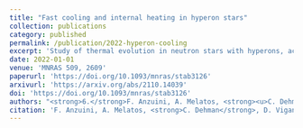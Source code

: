 ```yaml
---
title: "Fast cooling and internal heating in hyperon stars"
collection: publications
category: published
permalink: /publication/2022-hyperon-cooling
excerpt: 'Study of thermal evolution in neutron stars with hyperons, accounting for fast cooling and internal heating mechanisms.'
date: 2022-01-01
venue: 'MNRAS 509, 2609'
paperurl: 'https://doi.org/10.1093/mnras/stab3126'
arxivurl: 'https://arxiv.org/abs/2110.14039'
doi: 'https://doi.org/10.1093/mnras/stab3126'
authors: "<strong>6.</strong>F. Anzuini, A. Melatos, <strong><u>C. Dehman</u></strong> et al."
citation: 'F. Anzuini, A. Melatos, <strong>C. Dehman</strong>, D. Viganò & J.A. Pons (2022). <small><strong>Fast cooling and internal heating in hyperon stars</strong></small>. <em>MNRAS <b>509</b>, 2609</em>. (<a href="https://arxiv.org/abs/2110.14039">arXiv</a>, <a href="https://ui.adsabs.harvard.edu/abs/2022MNRAS.509.2609A/abstract">ADS</a>, <a href="https://doi.org/10.1093/mnras/stab3126">DOI</a>)'
---
```

